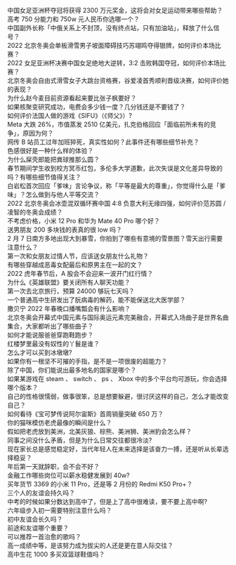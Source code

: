中国女足亚洲杯夺冠将获得 2300 万元奖金，这将会对女足运动带来哪些帮助？  
高考 750 分能力和 750w 元人民币你选哪一个？  
中国副外长称「中俄关系上不封顶，没有终点站，只有加油站」，释放了什么信号？  
2022 北京冬奥会单板滑雪男子坡面障碍技巧苏翊鸣夺得银牌，如何评价本场比赛？  
2022 女足亚洲杯决赛中国女足绝地大逆转，3:2 击败韩国夺冠，如何评价本场比赛？  
北京冬奥会自由式滑雪女子大跳台资格赛，谷爱凌首秀顺利晋级决赛，如何评价她的表现？  
为什么赵今麦目前资源看起来要比张子枫要好？  
如果核聚变研究成功，电费会多少钱一度？几分钱还是不要钱了？  
如何评价法国人做的游戏《SIFU》（《师父》）?  
Meta 大跌 26%，市值蒸发 2510 亿美元，扎克伯格回应「面临前所未有的竞争」，原因为何？  
网传 B 站员工过年加班猝死，真实性如何？此事件还有哪些细节补充？  
色感很好是一种什么样的体验？  
为什么屎壳郎能把粪球推那么圆？  
春节期间学生收到校方冥币红包，多伦多大学道歉，此次失误是文化差异导致的吗？有哪些细节值得关注？  
白岩松首次回应「爹味」言论争议，称「平等是最大的尊重」，你觉得什么是「爹味」？怎么做到与他人平等交流？  
2022 北京冬奥会冰壶混双循环赛中国 4:8 负意大利无缘四强，如何评价范苏圆 / 凌智的冬奥会成绩？  
不考虑价格，小米 12 Pro 和华为 Mate 40 Pro 哪个好？  
送男朋友 200 多块钱的表真的很 low 吗？  
2 月 7 日南方多地出现大到暴雪，你拍到了哪些有意境的雪景图？雪天出行需要注意什么？  
第一次和女朋友过情人节，应该送女朋友什么礼物？  
有哪些穿越成恶毒女配最后和原男主在一起的文？  
2022 虎年春节后，A 股会不会迎来一波开门红行情？  
为什么《英雄联盟》要关闭所有人聊天功能？  
第一次去北京旅行，预算 24000 够玩七天吗？  
一个普通高中生研发出了朊病毒的解药，能不能保送北大医学部？  
撒贝宁 2022 年春晚口播嘴瓢会有什么影响？  
北京冬奥会开幕式中国元素与国际奥运元素完美融合，开幕式入场曲子是世界名曲集合，大家都听出了哪些曲子？  
如何才能说服爸爸穿跑鞋跑步？  
红楼梦里最没有奴性的丫鬟是谁？  
怎么才可以买到冰墩墩?  
如果你有一根坚不可摧的手指，是不是一项很废的超能力？  
除了中国，你们能说出最多地名的国家是哪个？  
如果某游戏在 steam 、 switch 、 ps 、 Xbox 中的多个平台均可游玩，你会选择哪个版本？  
自己的性格很懦弱，做事很笨，总是想要躲避，很讨厌这样的自己，怎么才能改变自己？  
如何看待《宝可梦传说阿尔宙斯》首周销量突破 650 万？  
你的猫咪模仿老虎最像的瞬间是什么？  
假如把老虎放到美洲，北美灰狼、棕熊、美洲狮、美洲豹会怎么样？  
同事之间没什么矛盾，但是为什么日常交往都很冷淡?  
现在家长总是感觉稳定好，当代年轻人在未来选择是该奋力一搏，还是听从长辈选择稳妥？  
年后第一天就辞职，会不会不好？  
金融工作哪些岗位可以薪水稳健发展到 40w?  
买年货节 3369 的小米 11 Pro，还是等 2 月份的 Redmi K50 Pro+？  
三个人的友谊会持久吗？  
中考的时候如果分数达到高中了，但是上了高中很难读，要不要上高中啊?  
六年级步入初一需要特别注意什么吗？  
初中友谊会长久吗？  
前途和友谊哪个重要？  
可以推荐一首治愈的歌吗？  
高一成绩中等，是该努力成为拔尖的人还是更在意人际交往？  
高中生花 1000 多买双篮球鞋值吗？  
